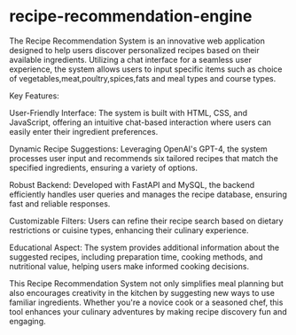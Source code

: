 # recipe-recommendation-engine
The Recipe Recommendation System is an innovative web application designed to help users discover personalized recipes based on their available ingredients. Utilizing a chat interface for a seamless user experience, the system allows users to input specific items such as choice of vegetables,meat,poultry,spices,fats and meal types and course types.

Key Features:

User-Friendly Interface: The system is built with HTML, CSS, and JavaScript, offering an intuitive chat-based interaction where users can easily enter their ingredient preferences.

Dynamic Recipe Suggestions: Leveraging OpenAI's GPT-4, the system processes user input and recommends six tailored recipes that match the specified ingredients, ensuring a variety of options.

Robust Backend: Developed with FastAPI and MySQL, the backend efficiently handles user queries and manages the recipe database, ensuring fast and reliable responses.

Customizable Filters: Users can refine their recipe search based on dietary restrictions or cuisine types, enhancing their culinary experience.

Educational Aspect: The system provides additional information about the suggested recipes, including preparation time, cooking methods, and nutritional value, helping users make informed cooking decisions.

This Recipe Recommendation System not only simplifies meal planning but also encourages creativity in the kitchen by suggesting new ways to use familiar ingredients. Whether you're a novice cook or a seasoned chef, this tool enhances your culinary adventures by making recipe discovery fun and engaging.
